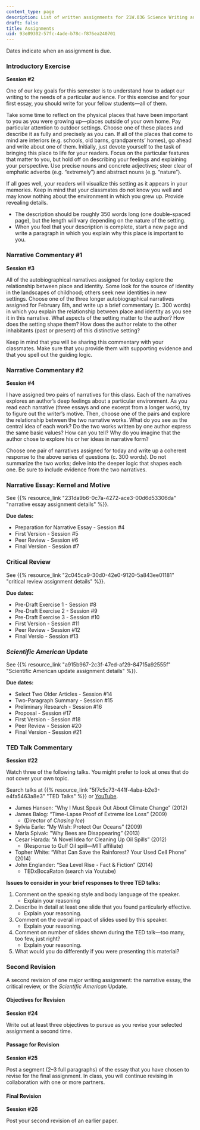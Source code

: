 ```yaml
---
content_type: page
description: List of written assignments for 21W.036 Science Writing and New Media.
draft: false
title: Assignments
uid: 93e89302-57fc-4ade-b78c-f876ea240701
---
```

Dates indicate when an assignment is due.

### Introductory Exercise

**Session #2**

One of our key goals for this semester is to understand how to adapt our writing to the needs of a particular audience. For this exercise and for your first essay, you should write for your fellow students—all of them.

Take some time to reflect on the physical places that have been important to you as you were growing up—places outside of your own home. Pay particular attention to outdoor settings. Choose one of these places and describe it as fully and precisely as you can. If all of the places that come to mind are interiors (e.g. schools, old barns, grandparents’ homes), go ahead and write about one of them. Initially, just devote yourself to the task of bringing this place to life for your readers. Focus on the particular features that matter to you, but hold off on describing your feelings and explaining your perspective. Use precise nouns and concrete adjectives; steer clear of emphatic adverbs (e.g. “extremely”) and abstract nouns (e.g. “nature”).

If all goes well, your readers will visualize this setting as it appears in your memories. Keep in mind that your classmates do not know you well and may know nothing about the environment in which you grew up. Provide revealing details.

- The description should be roughly 350 words long (one double-spaced page), but the length will vary depending on the nature of the setting.
- When you feel that your description is complete, start a new page and write a paragraph in which you explain why this place is important to you.

### Narrative Commentary #1

**Session #3**

All of the autobiographical narratives assigned for today explore the relationship between place and identity. Some look for the source of identity in the landscapes of childhood; others seek new identities in new settings. Choose one of the three longer autobiographical narratives assigned for February 8th, and write up a brief commentary (c. 300 words) in which you explain the relationship between place and identity as you see it in this narrative. What aspects of the setting matter to the author? How does the setting shape them? How does the author relate to the other inhabitants (past or present) of this distinctive setting?

Keep in mind that you will be sharing this commentary with your classmates. Make sure that you provide them with supporting evidence and that you spell out the guiding logic.

### Narrative Commentary #2

**Session #4**

I have assigned two pairs of narratives for this class. Each of the narratives explores an author’s deep feelings about a particular environment. As you read each narrative (three essays and one excerpt from a longer work), try to figure out the writer’s motive. Then, choose one of the pairs and explore the relationship between the two narrative works. What do you see as the central idea of each work? Do the two works written by one author express the same basic values? How can you tell? Why do you imagine that the author chose to explore his or her ideas in narrative form?

Choose one pair of narratives assigned for today and write up a coherent response to the above series of questions (c. 300 words). Do not summarize the two works; delve into the deeper logic that shapes each one. Be sure to include evidence from the two narratives.

### Narrative Essay: Kernel and Motive

See {{% resource_link "231da9b6-0c7a-4272-ace3-00d6d53306da" "narrative essay assignment details" %}}.

**Due dates:**

- Preparation for Narrative Essay - Session #4
- First Version - Session #5
- Peer Review - Session #6
- Final Version - Session #7

### Critical Review

See {{% resource_link "2c045ca9-30d0-42e0-9120-5a843ee01181" "critical review assignment details" %}}.

**Due dates:**

- Pre-Draft Exercise 1 - Session #8
- Pre-Draft Exercise 2 - Session #9
- Pre-Draft Exercise 3 - Session #10
- First Version - Session #11
- Peer Review - Session #12
- Final Versio - Session #13

### *Scientific American* Update

See {{% resource_link "a915b967-2c3f-47ed-af29-84715a92555f" "Scientific American update assignment details" %}}.

**Due dates:**

- Select Two Older Articles - Session #14
- Two-Paragraph Summary - Session #15
- Preliminary Research - Session #16
- Proposal - Session #17
- First Version - Session #18
- Peer Review - Session #20
- Final Version - Session #21

### TED Talk Commentary

**Session #22**

Watch three of the following talks. You might prefer to look at ones that do not cover your own topic.

Search talks at {{% resource_link "5f7c5c73-441f-4aba-b2e3-e4fa5463a8e3" "TED Talks" %}} or [YouTube](www.youtube.com).

- James Hansen: “Why I Must Speak Out About Climate Change” (2012)
- James Balog: “Time-Lapse Proof of Extreme Ice Loss” (2009)
    - (Director of *Chasing Ice*)
- Sylvia Earle: “My Wish: Protect Our Oceans” (2009)
- Marla Spivak: "Why Bees are Disappearing” (2013)
- Cesar Harada: “A Novel Idea for Cleaning Up Oil Spills” (2012)
    - (Response to Gulf Oil spill—MIT affiliate)
- Topher White: “What Can Save the Rainforest? Your Used Cell Phone” (2014)
- John Englander: “Sea Level Rise - Fact & Fiction” (2014)
    - TEDxBocaRaton (search via Youtube)

**Issues to consider in your brief responses to three TED talks:**

1. Comment on the speaking style and body language of the speaker.
    - Explain your reasoning
2. Describe in detail at least one slide that you found particularly effective.
    - Explain your reasoning.
3. Comment on the overall impact of slides used by this speaker.
    - Explain your reasoning.
4. Comment on number of slides shown during the TED talk—too many, too few, just right?
    - Explain your reasoning.
5. What would you do differently if you were presenting this material?

### Second Revision

A second revision of one major writing assignment: the narrative essay, the critical review, or the *Scientific American* Update.

#### Objectives for Revision

**Session #24**

Write out at least three objectives to pursue as you revise your selected assignment a second time.

#### Passage for Revision

**Session #25**

Post a segment (2–3 full paragraphs) of the essay that you have chosen to revise for the final assignment. In class, you will continue revising in collaboration with one or more partners.

#### Final Revision

**Session #26**

Post your second revision of an earlier paper.